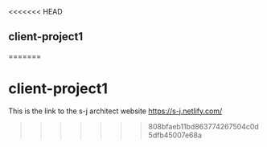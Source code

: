 <<<<<<< HEAD
## client-project1
=======
# client-project1
This is the link to the s-j architect website https://s-j.netlify.com/
>>>>>>> 808bfaeb11bd863774267504c0d5dfb45007e68a
